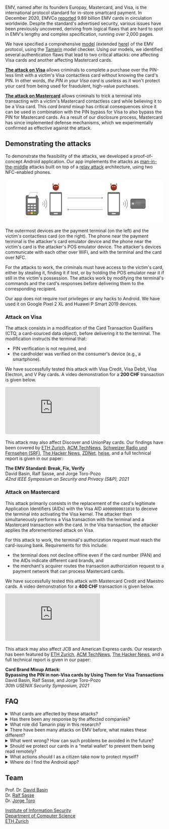 EMV, named after its founders Europay, Mastercard, and Visa, is the international protocol standard for in-store smartcard payment. In December 2020, EMVCo [reported](https://www.emvco.com/wp-content/uploads/documents/EMVCo-Annual-Report-2020.pdf) 9.89 billion EMV cards in circulation worldwide. Despite the standard's advertised security, various issues have been previously uncovered, deriving from logical flaws that are hard to spot in EMV's lengthy and complex specification, running over 2,000 pages.

We have specified a comprehensive [model](https://github.com/EMVrace/EMVerify) (extended [here](https://github.com/EMVrace/EMVerify-PAN-routing)) of the EMV protocol, using the [Tamarin](https://tamarin-prover.github.io/) model checker. Using our models, we identified several authentication flaws that lead to two critical attacks: one affecting Visa cards and another affecting Mastercard cards.

[**The attack on Visa**](#attack-on-visa) allows criminals to complete a purchase over the PIN-less limit with a victim's Visa contactless card without knowing the card's PIN. In other words, *the PIN in your Visa card is useless* as it won't protect your card from being used for fraudulent, high-value purchases.

[**The attack on Mastercard**](#attack-on-mastercard) allows criminals to trick a terminal into transacting with a victim's  Mastercard contactless card while believing it to be a Visa card. This *card brand mixup* has critical consequences since it can be used in combination with the PIN bypass for Visa to also bypass the PIN for Mastercard cards. As a result of our disclosure process, Mastercard has since implemented defense mechanisms, which we experimentally confirmed as effective against the attack.

## Demonstrating the attacks

To demonstrate the feasibility of the attacks, we developed a proof-of-concept Android application. Our app implements the attacks as [man-in-the-middle](https://en.wikipedia.org/wiki/Man-in-the-middle_attack) attacks built on top of a [relay attack](https://en.wikipedia.org/wiki/Relay_attack) architecture, using two NFC-enabled phones.

![Image](assets/img/relay_attack.png "Relay attack")

The outermost devices are the payment terminal (on the left) and the victim's contactless card (on the right). The phone near the payment terminal is the attacker's card emulator device and the phone near the victim's card is the attacker's POS emulator device. The attacker's devices communicate with each other over WiFi, and with the terminal and the card over NFC.

For the attacks to work, the criminals must have access to the victim's card, either by stealing it, finding it if lost, or by holding the POS emulator near it if still in the victim's possession. The attacks work by modifying the terminal's commands and the card's responses before delivering them to the corresponding recipient.

Our app does not require root privileges or any hacks to Android. We have used it on Google Pixel 2 XL and Huawei P Smart 2019 devices.

### Attack on Visa

The attack consists in a modification of the Card Transaction Qualifiers (CTQ, a card-sourced data object), before delivering it to the terminal. The modification instructs the terminal that:
* PIN verification is not required, and
* the cardholder was verified on the consumer's device (e.g., a smartphone).

We have successfully tested this attack with Visa Credit, Visa Debit, Visa Electron, and V Pay cards. A video demonstration for a **200 CHF** transaction is given below. <!--We also tested the attack in live terminals at actual stores. For all of our attack tests, we used our own credit/debit cards. No merchant or any other entities were defrauded.-->

<div class="demo">
<!--<iframe src="https://www.youtube-nocookie.com/embed/JyUsMLxCCt8" frameborder="0" allow="accelerometer; autoplay; encrypted-media; gyroscope; picture-in-picture" allowfullscreen></iframe>-->
<iframe src="https://www.youtube.com/embed/HrBgPIiqqf8?start=32" frameborder="0" allow="accelerometer; autoplay; clipboard-write; encrypted-media; gyroscope; picture-in-picture" allowfullscreen></iframe>
</div>

This attack may also affect Discover and UnionPay cards. Our findings have been covered by [ETH Zurich](https://ethz.ch/en/news-and-events/eth-news/news/2020/09/outsmarting-the-pin-code.html), [ACM TechNews](https://technews.acm.org/archives.cfm?fo=2020-09-sep/sep-04-2020.html#1130993), [Schweizer Radio und Fernsehen (SRF)](https://www.srf.ch/news/schweiz/eth-forscher-warnen-sicherheitsluecke-bei-visa-kreditkarten-entdeckt), [The Hacker News](https://thehackernews.com/2020/09/emv-payment-card-pin-hacking.html), [ZDNet](https://www.zdnet.com/article/academics-bypass-pins-for-visa-contactless-payments/), [heise](https://www.heise.de/security/meldung/Zahlen-ohne-PIN-Forscher-knacken-Visas-NFC-Bezahlfunktion-4881555.html), and a full technical report is given in our paper:

<div class="box">
<b>The EMV Standard: Break, Fix, Verify</b><br />
David Basin, Ralf Sasse, and Jorge Toro-Pozo<br />
<em>42nd IEEE Symposium on Security and Privacy (S&P), 2021</em>
</div>

### Attack on Mastercard

This attack primarily consists in the replacement of the card's legitimate Application Identifiers (AIDs) with the Visa AID `A0000000031010` to deceive the terminal into activating the Visa kernel. The attacker then simultaneously performs a Visa transaction with the terminal and a Mastercard transaction with the card. In the Visa transaction, the attacker applies the aforementioned attack on Visa.

For this attack to work, the terminal's authorization request must reach the card-issuing bank. Requirements for this include:
* the terminal does not decline offline even if the card number (PAN) and the AIDs indicate different card brands, and
* the merchant's acquirer routes the transaction authorization request to a payment network that can process Mastercard cards.

We have successfully tested this attack with Mastercard Credit and Maestro cards. A video demonstration for a **400 CHF** transaction is given below.

<div class="demo">
<iframe src="https://www.youtube-nocookie.com/embed/8d7UgIiMRBU" frameborder="0" allow="accelerometer; autoplay; encrypted-media; gyroscope; picture-in-picture" allowfullscreen></iframe>
</div>

This attack may also affect JCB and American Express cards. Our research has been featured by [ETH Zurich](https://ethz.ch/en/news-and-events/eth-news/news/2021/02/security-flaw-detected-for-the-second-time-in-credit-cards.html), [ACM TechNews](https://technews.acm.org/archives.cfm?fo=2021-02-feb/feb-26-2021.html#1151729), [The Hacker News](https://thehackernews.com/2021/02/new-hack-lets-attackers-bypass.html), and a full technical report is given in our paper:

<div class="box">
<b>Card Brand Mixup Attack:</b><br /><b>Bypassing the PIN in non-Visa cards by Using Them for Visa Transactions</b><br />
David Basin, Ralf Sasse, and Jorge Toro-Pozo<br />
<em>30th USENIX Security Symposium, 2021</em>
</div>


<!--
### Making the terminal accept fake offline transactions

This attack allows a criminal to use their own card to complete a low-value, offline transaction, while not being actually charged. The attack consists in a modification of a card-produced data object --the Application Cryptogram-- before delivering it to the terminal. The terminal cannot detect this modification; only the bank can, yet after the consumer/criminal is long gone with the goods.

This attack applies to both the Visa and Mastercard protocols. In the case of the latter, it only applies to transactions with (likely old) cards that do not support the CDA authentication method. For ethical reasons, we did not test this second attack in practice.-->
 
## FAQ

<!--<details>
<summary>What cards are affected by the PIN bypass attack?</summary>
<p>Modern contactless cards that run the Visa protocol, including Visa Credit, Visa Debit, Visa Electron, and V Pay cards. Discover and UnionPay might be affected too.</p>
</details>

<details>
<summary>Why is it possible to bypass the PIN in Visa cards?</summary>
<p>The card does not authenticate the data object that defines the cardholder verification method to be used, thus modifying this object is possible without detection.</p>
</details>

<details>
<summary>Is Mastercard exposed to the PIN bypass attack?</summary>
<p>No. In a Mastercard transaction, the card authenticates the data object that defines the cardholder verification method to be used, thus no modification of this object is possible without detection.</p>
</details>

<details>
<summary>What cards are affected by the offline attack?</summary>
<p>We have not tested this attack in practice and thus we don't know for certain. Based on our analysis, Visa and old Mastercard cards seem to be exposed.</p>
</details>-->

<details>
<summary>What cards are affected by these attacks?</summary>
<p>We have successfully bypassed the PIN for Visa Credit, Visa Debit, Visa Electron, V Pay, Mastercard Credit, and Maestro cards. Further EMV cards may be affected but we have no proof of this in the wild.</p>
</details>

<details>
<summary>Has there been any response by the affected companies?</summary>
<p>We have disclosed the attacks to both Visa and Mastercard. As a result of our successful disclosure process with Mastercard, the payment network has since implemented and rolled out defense mechanisms against the attack affecting their cards.</p>
</details>

<details>
<summary>What role did Tamarin play in this research?</summary>
<p>Tamarin is a state-of-the-art verification tool. With it, we analysed the full execution flow of an EMV transaction with unboundedly many executions occurring simultaneously in an adversarial environment, where all messages exchanged between the terminal and the card can be read/blocked/injected. The outcome of this analysis was the identification of the novel attacks we focus here, as well as the rediscovery of existing ones. We also used Tamarin to design and verify (under all adversarial conditions explained above) defenses to all attacks.</p>
</details>

<details>
<summary>There have been many attacks on EMV before, what makes these different?</summary>
<p>Practical attacks reported before are either conspicuous and thus hard to exploit in practice, or do not seem lucrative for criminals due to being possible for low-value purchases only. Our attacks allow criminals to carry out high-value fraudulent transactions and are performed using an app that look just like a commercial payment app such as Apple Pay or Google Pay, thus evading detection.</p>
</details>

<details>
<summary>What went wrong? How can such problems be avoided in the future?</summary>
<p>Critical data sent by the card during a transaction are not authenticated. Complex systems such as EMV must be analyzed by automated tools, like model checkers. Humans cannot deal with the volume of execution steps and branches a complex system has, and so security breaches are often missed.</p>
</details>

<details>
<summary>Should we protect our cards in a “metal wallet” to prevent them being read remotely?</summary>
<p>This might help. Although you still have problems if they are lost or stolen.</p>
</details>

<details>
<summary>What actions should I as a citizen take now to protect myself?</summary>
<p>Protection measures recommended by banks apply. Block your card immediately upon realization it is lost or stolen. Check your bank statement regularly, and immediately report to your bank whenever you see an unrecognized transaction. Additionally, whenever you are carrying an EMV contactless card, make sure nobody is holding a device near it against your will. Also, be aware of your back pocket.</p>
</details>

<!--<details>
<summary>Do you have follow up plans?</summary>
<p>We plan to further refine our formal model in order to consider even more powerful adversaries. Also, we are open to working with Visa and EMV in implementing the fixes we have proposed as well as in verifying future versions of the standard.</p>
</details>-->

<details>
<summary>Where do I find the Android app?</summary>
<p>Nowhere. We do not make it available.</p>
</details>

<!--
## Acknowledgments

Parts of the code of our app were inspired by the apps [EMVemulator](https://github.com/MatusKysel/EMVemulator), [EMV-Card ROCA-Keytest](https://github.com/johnzweng/android-emv-key-test), and [SwipeYours](https://github.com/dimalinux/SwipeYours). We thank their authors. We also thank [EFT Lab](https://www.eftlab.com/) for making the lists of EMV tags and CA public keys available.-->

## Team

Prof. Dr. [David Basin](https://www.inf.ethz.ch/personal/basin/)<br />
Dr. [Ralf Sasse](https://people.inf.ethz.ch/rsasse/)<br />
Dr. [Jorge Toro](https://jorgetp.github.io/)

[Institute of Information Security](https://informationsecurity.ethz.ch/)<br />
[Department of Computer Science](https://inf.ethz.ch/)<br />
[ETH Zurich](https://www.ethz.ch/en)
